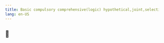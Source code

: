 ```yaml
---
title: Basic compulsory comprehensive(logic) hypothetical,joint,selective judgement
lang: en-US
---
```


## 📄
